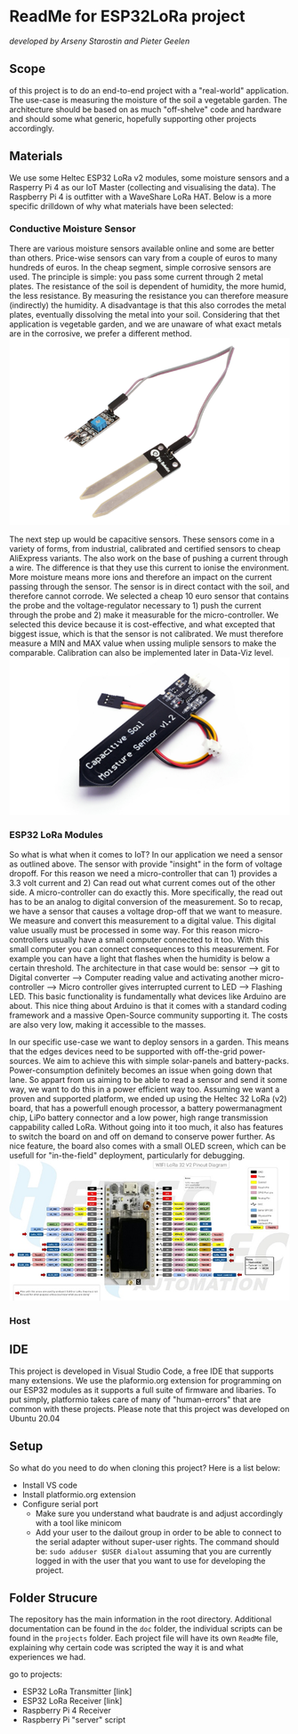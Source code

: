 # ReadMe for ESP32LoRa project
*developed by Arseny Starostin and Pieter Geelen*

## Scope
of this project is to do an end-to-end project with a "real-world" application. The use-case is measuring the moisture of the soil a vegetable garden. The architecture should be based on as much "off-shelve" code and hardware and should some what generic, hopefully supporting other projects accordingly. 

## Materials
We use some Heltec ESP32 LoRa v2 modules, some moisture sensors and a Rasperry Pi 4 as our IoT Master (collecting and visualising the data). The Raspberry Pi 4 is outfitter with a WaveShare LoRa HAT. Below is a more specific drilldown of why what materials have been selected:

### Conductive Moisture Sensor
There are various moisture sensors available online and some are better than others. Price-wise sensors can vary from a couple of euros to many hundreds of euros. In the cheap segment, simple corrosive sensors are used. The principle is simple: you pass some current through 2 metal plates. The resistance of the soil is dependent of humidity, the more humid, the less resistance. By measuring the resistance you can therefore measure (indirectly) the humidity. A disadvantage is that this also corrodes the metal plates, eventually dissolving the metal into your soil. Considering that thet application is vegetable garden, and we are unaware of what exact metals are in the corrosive, we prefer a different method. 
![Corrosive Sensor](doc/corrosive_sensor.png)

The next step up would be capacitive sensors. These sensors come in a variety of forms, from industrial, calibrated and certified sensors to cheap AliExpress variants. The also work on the base of pushing a current through a wire. The difference is that they use this current to ionise the environment. More moisture means more ions and therefore an impact on the current passing through the sensor. The sensor is in direct contact with the soil, and therefore cannot corrode. We selected a cheap 10 euro sensor that contains the probe and the voltage-regulator necessary to 1) push the current through the probe and 2) make it measurable for the micro-controller. We selected this device because it is cost-effective, and what excepted that biggest issue, which is that the sensor is not calibrated. We must therefore measure a MIN and MAX value when ussing muliple sensors to make the comparable. Calibration can also be implemented later in Data-Viz level. 
![Capacitive Sensor](doc/capacitive_sensor.jpeg)

### ESP32 LoRa Modules
So what is what when it comes to IoT? In our application we need a sensor as outlined above. The sensor with provide "insight" in the form of voltage dropoff. For this reason we need a micro-controller that can 1) provides a 3.3 volt current and 2) Can read out what current comes out of the other side. A micro-controller can do exactly this. More specifically, the read out has to be an analog to digital conversion of the measurement. So to recap, we have a sensor that causes a voltage drop-off that we want to measure. We measure and convert this measurement to a digital value. This digital value usually must be processed in some way. For this reason micro-controllers usually have a small computer connected to it too. With this small computer you can connect consequences to this measurement. For example you can have a light that flashes when the humidity is below a certain threshold. The architecture in that case would be: sensor --> git  to Digital converter --> Computer reading value and activating another micro-controller --> Micro controller gives interrupted current to LED --> Flashing LED. This basic functionality is fundamentally what devices like Arduino are about. This nice thing about Arduino is that it comes with a standard coding framework and a massive Open-Source community supporting it. The costs are also very low, making it accessible to the masses. 

In our specific use-case we want to deploy sensors in a garden. This means that the edges devices need to be supported with off-the-grid power-sources. We aim to achieve this with simple solar-panels and battery-packs. Power-consumption definitely becomes an issue when going down that lane. So appart from us aiming to be able to read a sensor and send it some way, we want to do this in a power efficient way too. Assuming we want a proven and supported platform, we ended up using the Heltec 32 LoRa (v2) board, that has a powerfull enough processor, a battery powermanagment chip, LiPo battery connector and a low power, high range transmission cappability called LoRa. Without going into it too much, it also has features to switch the board on and off on demand to conserve power further. As nice feature, the board also comes with a small OLED screen, which can be usefull for "in-the-field" deployment, particularly for debugging.  
![Heltec 32 LoRa Device](doc/heltec-board-pinout.jpg)

### Host

## IDE 
This project is developed in Visual Studio Code, a free IDE that supports many extensions. We use the plaformio.org extension for programming on our ESP32 modules as it supports a full suite of firmware and libaries. To put simply, platformio takes care of many of "human-errors" that are common with these projects. Please note that this project was developed on Ubuntu 20.04

## Setup
So what do you need to do when cloning this project? Here is a list below:
* Install VS code
* Install platformio.org extension
* Configure serial port
    * Make sure you understand what baudrate is and adjust accordingly with a tool like minicom 
    * Add your user to the dailout group in order to be able to connect to the serial adapter without super-user rights. The command should be: ```sudo adduser $USER dialout``` assuming that you are currently logged in with the user that you want to use for developing the project. 

## Folder Strucure
The repository has the main information in the root directory. Additional documentation can be found in the ```doc``` folder, the individual scripts can be found in the ```projects``` folder. Each project file will have its own ```ReadMe``` file, explaining why certain code was scripted the way it is and what experiences we had. 

go to projects:
* ESP32 LoRa Transmitter [link]
* ESP32 LoRa Receiver [link]
* Raspberry Pi 4 Receiver
* Raspberry Pi "server" script
